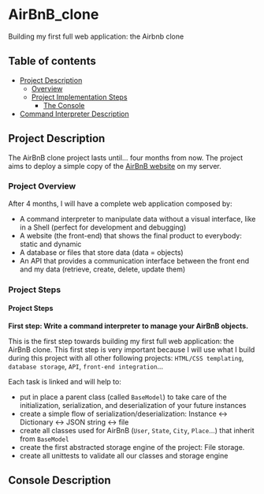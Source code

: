 # AirBnB_clone
Building my first full web application: the Airbnb clone

## Table of contents
- [Project Description](#project-Description)
  - [Overview](#project-overview)
  - [Project Implementation Steps](#projects-steps)
      - [The Console](#the-console)
- [Command Interpreter Description](#console-Description)

## Project Description
The AirBnB clone project lasts until… four months from now. The project aims to deploy a simple copy of the [AirBnB website](https://www.airbnb.com/) on my server.

### Project Overview

After 4 months, I will have a complete web application composed by:

- A command interpreter to manipulate data without a visual interface, like in a Shell (perfect for development and debugging)
- A website (the front-end) that shows the final product to everybody: static and dynamic
- A database or files that store data (data = objects)
- An API that provides a communication interface between the front end and my data (retrieve, create, delete, update them)

### Project Steps

#### Project Steps

**First step: Write a command interpreter to manage your AirBnB objects.**

This is the first step towards building my first full web application: the AirBnB clone. This first step is very important because I will use what I build during this project with all other following projects: `HTML/CSS templating`, `database storage`, `API`, `front-end integration`…

Each task is linked and will help to:

- put in place a parent class (called `BaseModel`) to take care of the initialization, serialization, and deserialization of your future instances
- create a simple flow of serialization/deserialization: Instance <-> Dictionary <-> JSON string <-> file
- create all classes used for AirBnB (`User`, `State`, `City`, `Place`…) that inherit from `BaseModel`
- create the first abstracted storage engine of the project: File storage.
- create all unittests to validate all our classes and storage engine

## Console Description
